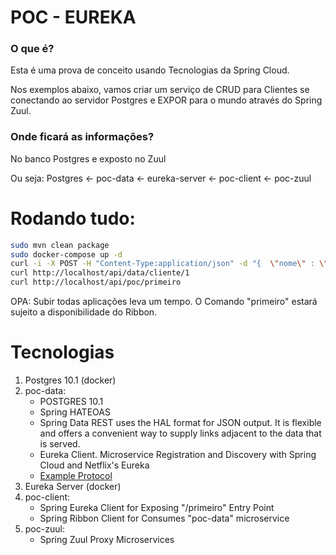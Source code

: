# POC - EUREKA

### O que é?

Esta é uma prova de conceito usando Tecnologias da Spring Cloud.

Nos exemplos abaixo, vamos criar um serviço de CRUD para Clientes se conectando ao servidor Postgres e EXPOR para o mundo através do Spring Zuul.

### Onde ficará as informações?

No banco Postgres e exposto no Zuul

Ou seja: Postgres <- poc-data <- eureka-server <- poc-client <- poc-zuul

# Rodando tudo:

```bash
sudo mvn clean package
sudo docker-compose up -d
curl -i -X POST -H "Content-Type:application/json" -d "{  \"nome\" : \"Zuul\" }" http://localhost/api/data/cliente
curl http://localhost/api/data/cliente/1
curl http://localhost/api/poc/primeiro
```

OPA: Subir todas aplicações leva um tempo. O Comando "primeiro" estará sujeito a disponibilidade do Ribbon.

# Tecnologias
1. Postgres 10.1 (docker)
2. poc-data:
    - POSTGRES 10.1
    - Spring HATEOAS
    - Spring Data REST uses the HAL format for JSON output. It is flexible and offers a convenient way to supply links adjacent to the data that is served.
    - Eureka Client. Microservice Registration and Discovery with Spring Cloud and Netflix's Eureka
    - [Example Protocol](https://spring.io/guides/gs/accessing-data-rest/)
3. Eureka Server (docker)
4. poc-client:
    - Spring Eureka Client for Exposing "/primeiro" Entry Point
    - Spring Ribbon Client for Consumes "poc-data" microservice
5. poc-zuul:
    - Spring Zuul Proxy Microservices
